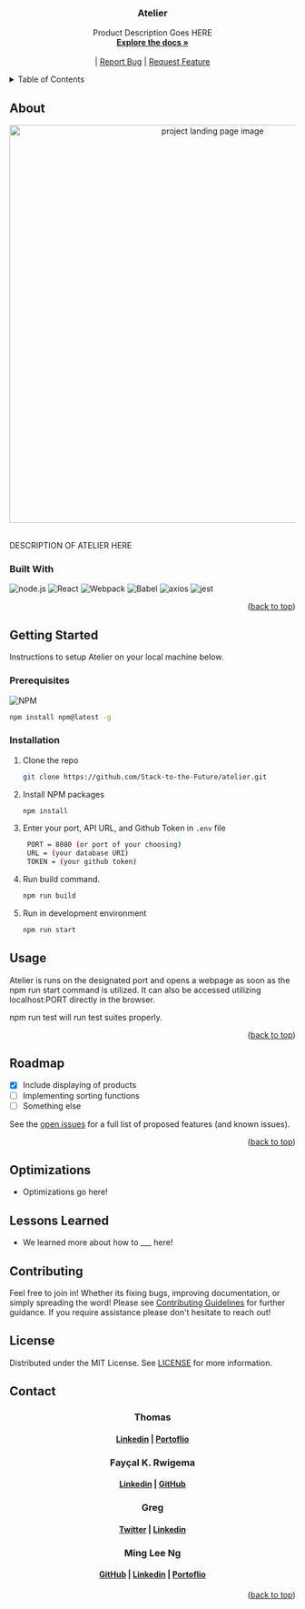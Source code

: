 <a id='readme-top'> </a>

<br />
<div align="center">
  <a href="https://github.com/Stack-to-the-Future/atelier">
    <!-- TODO: Create an LOGO for Atelier -->
    <!-- <img src="" alt="finance tracker logo" width="50" height="50" /> -->
  </a>
  <h3 align="center">
    Atelier
  </h3>
  <p align="center">
        Product Description Goes HERE
    <br />
    <a href="https://github.com/Stack-to-the-Future/atelier"><strong>Explore the docs »</strong></a>
    <br />
    <br />
    <!-- TODO: After deployed add link HERE   -->
    <!-- <a href="">View Live</a> -->
    |
    <a href="https://github.com/Stack-to-the-Future/atelier/issues">Report Bug</a>
    |
    <a href="https://github.com/Stack-to-the-Future/atelier/issues">Request Feature</a>
  </p>
</div>

<details>
  <summary>Table of Contents</summary>
  <ol>
    <li>
      <a href="#about">About</a>
      <ul>
        <li>
          <a href="#built-with">Built With</a>
        </li>
      </ul>
    </li>
    <li>
      <a href="#getting-started">Getting Started</a>
      <ul>
        <li>
          <a href="#prerequisites">Prerequisites</a>
        </li>
        <li>
          <a href="#installation">Installation</a>
        </li>
      </ul>
    </li>
    <li>
      <a href="#usage">Usage</a>
    </li>
    <li>
      <a href="#roadmap">Roadmap</a>
    </li>
    <li>
      <a href="#optimizations">Optimizations</a>
    </li>
    <li>
      <a href="#lessons-learned">Lessons Learned</a>
    </li>
    <li>
      <a href="#contributing">Contributing</a>
    </li>
    <li>
      <a href="#license">License</a>
    </li>
    <li>
      <a href="#contact">Contact</a>
    </li>
  </ol>
</details>

## About

<div align="center">
    <!-- TODO: Add landing page image -->
  <img src="" alt="project landing page image" width="700px" />
</div>

<br />
<p>
    DESCRIPTION OF ATELIER HERE
</p>

### Built With

![node.js](https://img.shields.io/badge/node-%23000000.svg?style=for-the-badge&logo=node.js)
![React](https://img.shields.io/badge/React-%23000000.svg?style=for-the-badge&logo=react&logoColor)
![Webpack](https://img.shields.io/badge/webpack-%23000000.svg?style=for-the-badge&logo=webpack)
![Babel](https://img.shields.io/badge/babel-%23000000.svg?style=for-the-badge&logo=babel)
![axios](https://img.shields.io/badge/axios-%23000000.svg?style=for-the-badge&logo=axios)
![jest](https://img.shields.io/badge/jest-%23000000.svg?style=for-the-badge&logo=jest)

<p align="right">
  (<a href="#readme-top">back to top</a>)
</p>

## Getting Started

<p>
    Instructions to setup Atelier on your local machine below.
</p>

### Prerequisites

![NPM](https://img.shields.io/badge/NPM-%23000000.svg?style=for-the-badge&logo=npm&logoColor=white)

```sh
npm install npm@latest -g
```

### Installation

1. Clone the repo
   ```sh
   git clone https://github.com/Stack-to-the-Future/atelier.git
   ```
1. Install NPM packages
   ```sh
   npm install
   ```
1. Enter your port, API URL, and Github Token in `.env` file
   ```sh
    PORT = 8080 (or port of your choosing)
    URL = (your database URI)
    TOKEN = (your github token)
   ```
1. Run build command.
   ```sh
   npm run build
   ```
1. Run in development environment
   ```sh
   npm run start
   ```

## Usage

Atelier is runs on the designated port and opens a webpage as soon as the npm run start command is utilized. It can also be accessed utilizing localhost:PORT directly in the browser.

npm run test will run test suites properly.

<p align="right">(<a href="#readme-top">back to top</a>)</p>

<!-- ROADMAP -->

## Roadmap

- [x] Include displaying of products
- [ ] Implementing sorting functions
- [ ] Something else

See the [open issues](https://github.com/Stack-to-the-Future/atelier/issues) for a
full list of proposed features (and known issues).

<p align="right">(<a href="#readme-top">back to top</a>)</p>

## Optimizations

- Optimizations go here!

## Lessons Learned

- We learned more about how to ___ here!

<!-- CONTRIBUTING -->

## Contributing

Feel free to join in! Whether its fixing bugs, improving documentation, or
simply spreading the word! Please see
[Contributing Guidelines](/CONTRIBUTING.md) for further guidance. If you require
assistance please don't hesitate to reach out!

<!-- LICENSE -->

## License

Distributed under the MIT License. See [LICENSE](./LICENSE) for more
information.

<!-- CONTACT -->

## Contact

<h3 align='center'> Thomas</h3>
<h4 align='center'>
  <a href="https://www.linkedin.com/in/rett-harbert">Linkedin</a> |
  <a href="https://www.thomasharbert.com/">Portoflio</a>
</h4>

<h3 align='center'> Fayçal K. Rwigema</h3>
<h4 align='center'>
  <!-- <a href="https://twitter.com/">Twitter</a> | -->
  <a href="https://www.linkedin.com/in/FaycalKarasiRwigema">Linkedin</a> |
  <a href="https://github.com/1Oulala">GitHub</a>
</h4>

<h3 align='center'> Greg</h3>
<h4 align='center'>
  <a href="https://twitter.com/dwell_greg">Twitter</a> |
  <a href="https://www.linkedin.com/in/gregory-jenkins-910623118/">Linkedin</a>
  <!-- <a href="">My Portoflio</a> -->
</h4>

<h3 align='center'> Ming Lee Ng</h3>
<h4 align='center'>
  <a href="https://github.com/RedconOne">GitHub</a> |
  <a href="https://linkedin.com/in/MingLeeNg">Linkedin</a> |
  <a href="https://minglee.me">Portoflio</a>
</h4>

<p align="right">(<a href="#readme-top">back to top</a>)</p>
